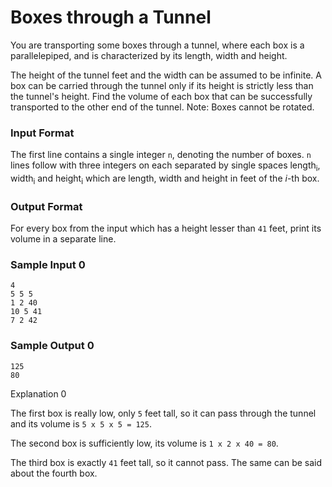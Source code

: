 # Boxes through a Tunnel

You are transporting some boxes through a tunnel, where each box is a parallelepiped, and is characterized by its length, width and height.

The height of the tunnel  feet and the width can be assumed to be infinite. A box can be carried through the tunnel only if its height is strictly less than the tunnel's height. Find the volume of each box that can be successfully transported to the other end of the tunnel. Note: Boxes cannot be rotated.

### Input Format

The first line contains a single integer `n`, denoting the number of boxes.
`n` lines follow with three integers on each separated by single spaces length<sub>i</sub>, width<sub>i</sub> and height<sub>i</sub> which are length, width and height in feet of the _i_-th box.

### Output Format

For every box from the input which has a height lesser than `41` feet, print its volume in a separate line.

### Sample Input 0
````
4
5 5 5
1 2 40
10 5 41
7 2 42
````
### Sample Output 0
````
125
80
````
Explanation 0

The first box is really low, only `5` feet tall, so it can pass through the tunnel and its volume is `5 x 5 x 5 = 125`.

The second box is sufficiently low, its volume is `1 x 2 x 40 = 80`.

The third box is exactly `41` feet tall, so it cannot pass. The same can be said about the fourth box.
